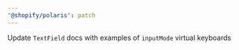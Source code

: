 ```yaml
---
'@shopify/polaris': patch
---
```


Update `TextField` docs with examples of `inputMode` virtual keyboards
